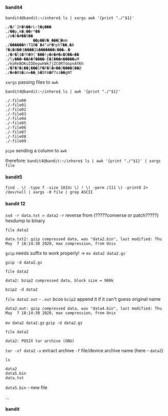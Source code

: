 #### bandit4
`bandit4@bandit:~/inhere$ ls | xargs awk '{print "./"$1}'`
```
./�/`2ғ�%��rL~5�g���
./��p,k�;��r*��
./e�)�#��5��
            ��p��V�_���ׯ�mm
./������h!TQO�`�4"aל�߂phT��,�A
?�i�4��ו$����I&�������c���ގ.�
./�r�l$�?h�9('���!y�e�#�x�O��=��
./ly���~��A�f����-E�{���m�����ܗM
./koReBOKuIDDepwhWk7jZC0RTdopnAYKh
./�T�?�i��j���îP�F�l�n��J����{��@
./�e�0$�in=��_b�5FA�P7sz��gNT
```
`xargs` passing files to `awk`

`bandit4@bandit:~/inhere$ ls | awk '{print "./"$1}'`
```
./-file00
./-file01
./-file02
./-file03
./-file04
./-file05
./-file06
./-file07
./-file08
./-file09
```
`pipe` sending a column to `awk`

therefore:
`bandit4@bandit:~/inhere$ ls | awk '{print "./"$1}' | xargs file`

#### bandit5
`find . \( -type f -size 1033c \) ! \( -perm /111 \) -print0 2> /dev/null | xargs -0 file | grep ASCII`
#### bandit 12

`xxd -r data.txt > data2`
`-r` reverse from (?????converse or patch?????) hexdump to binary

`file data2`
```
data.txt2: gzip compressed data, was "data2.bin", last modified: Thu May  7 18:14:30 2020, max compression, from Unix
```

`gzip` needs suffix to work properly! -> `mv data2 data2.gz`

`gzip -d data2.gz`

`file data2`
```
data2: bzip2 compressed data, block size = 900k
```

`bzip2 -d data2`

`file data2.out` - `.out` bcos `bzip2` append it if it can't guess original name
```
data2.out: gzip compressed data, was "data4.bin", last modified: Thu May  7 18:14:30 2020, max compression, from Unix
```

`mv data2 data2.gz`
`gzip -d data2.gz`

`file data2`
```
data2: POSIX tar archive (GNU)
```

`tar -xf data2`
`-x` extract archive
`-f` file/device archive name (here - `data2`)

`ls`
```
data2
data5.bin
data.txt
```
`data5.bin` - new file

...

#### bandit
